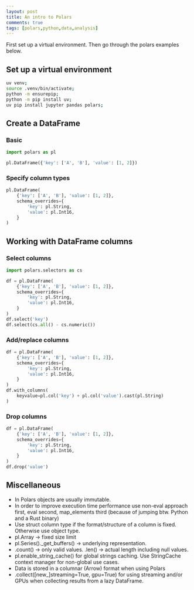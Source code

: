 ```yaml
---
layout: post
title: An intro to Polars
comments: true
tags: [polars,python,data,analysis]
---
```


First set up a virtual environment. Then go through the polars examples below.

## Set up a virtual environment

```bash
uv venv;
source .venv/bin/activate;
python -m ensurepip;
python -m pip install uv;
uv pip install jupyter pandas polars;
```

## Create a DataFrame

### Basic

```python
import polars as pl

pl.DataFrame({'key': ['A', 'B'], 'value': [1, 2]})
```

### Specify column types

```python
pl.DataFrame(
    {'key': ['A', 'B'], 'value': [1, 2]},
    schema_overrides={
        'key': pl.String,
        'value': pl.Int16,
    }
)
```

## Working with DataFrame columns

### Select columns

```python
import polars.selectors as cs

df = pl.DataFrame(
    {'key': ['A', 'B'], 'value': [1, 2]},
    schema_overrides={
        'key': pl.String,
        'value': pl.Int16,
    }
)
df.select('key')
df.select(cs.all() - cs.numeric())
```

### Add/replace columns

```python
df = pl.DataFrame(
    {'key': ['A', 'B'], 'value': [1, 2]},
    schema_overrides={
        'key': pl.String,
        'value': pl.Int16,
    }
)
df.with_columns(
    keyvalue=pl.col('key') + pl.col('value').cast(pl.String)
)
```

### Drop columns

```python
df = pl.DataFrame(
    {'key': ['A', 'B'], 'value': [1, 2]},
    schema_overrides={
        'key': pl.String,
        'value': pl.Int16,
    }
)
df.drop('value')
```

## Miscellaneous

- In Polars objects are usually immutable.
- In order to improve execution time performance use non-eval approach first, eval second, map_elements third (because of jumping btw. Python and a Rust binary)
- Use struct column type if the format/structure of a column is fixed. Otherwise use object type.
- pl.Array -> fixed size limit
- pl.Series()._get_buffers() -> underlying representation.
- .count() -> only valid values. .len() -> actual length including null values.
- pl.enable_string_cache() for global strings caching. Use StringCache context manager for non-global use cases.
- Data is stored in a columnar (Arrow) format when using Polars
- .collect([new_]streaming=True, gpu=True) for using streaming and/or GPUs when collecting results from a lazy DataFrame.
